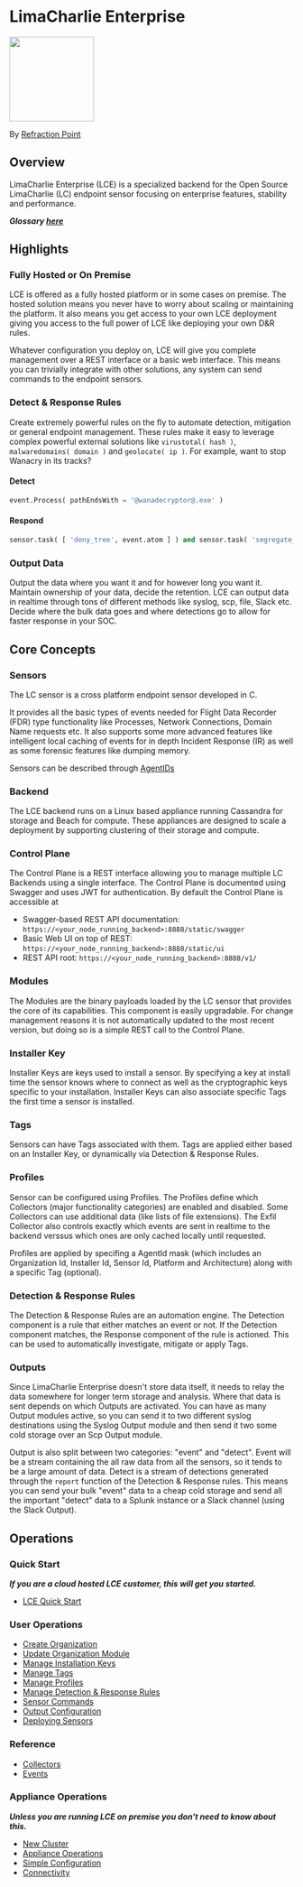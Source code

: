 # LimaCharlie Enterprise

<img src="https://lcio.nyc3.digitaloceanspaces.com/lc.png" width="150">

By [Refraction Point](https://www.refractionpoint.com)

## Overview
LimaCharlie Enterprise (LCE) is a specialized backend for the Open Source LimaCharlie (LC) endpoint 
sensor focusing on enterprise features, stability and performance.

***Glossary [here](glossary.md)***

## Highlights
### Fully Hosted or On Premise
LCE is offered as a fully hosted platform or in some cases on premise. The hosted solution means you never have
to worry about scaling or maintaining the platform. It also means you get access to your own LCE deployment giving
you access to the full power of LCE like deploying your own D&R rules.

Whatever configuration you deploy on, LCE will give you complete management over a REST interface or a basic web interface.
This means you can trivially integrate with other solutions, any system can send commands to the endpoint sensors.

### Detect & Response Rules
Create extremely powerful rules on the fly to automate detection, mitigation or general endpoint management. These rules
make it easy to leverage complex powerful external solutions like `virustotal( hash )`, `malwaredomains( domain )` and 
`geolocate( ip )`. For example,
want to stop Wanacry in its tracks?

#### Detect
```python
event.Process( pathEndsWith = '@wanadecryptor@.exe' )
```
#### Respond
```python
sensor.task( [ 'deny_tree', event.atom ] ) and sensor.task( 'segregate_network' ) and report( name = 'wanacry' )
```

### Output Data
Output the data where you want it and for however long you want it. Maintain ownership of your data, decide the retention.
LCE can output data in realtime through tons of different methods like syslog, scp, file, Slack etc. Decide where the bulk
data goes and where detections go to allow for faster response in your SOC.

## Core Concepts
### Sensors
The LC sensor is a cross platform endpoint sensor developed in C.

It provides all the basic types of events needed
for Flight Data Recorder (FDR) type functionality like Processes, Network Connections, Domain Name requests etc.
It also supports some more advanced features like intelligent local caching of events for in depth Incident Response (IR)
as well as some forensic features like dumping memory.

Sensors can be described through [AgentIDs](agentid.md)

### Backend
The LCE backend runs on a Linux based appliance running Cassandra for storage and Beach for compute. These appliances
are designed to scale a deployment by supporting clustering of their storage and compute.

### Control Plane
The Control Plane is a REST interface allowing you to manage multiple LC Backends using a single interface. The Control Plane
is documented using Swagger and uses JWT for authentication. By default the Control Plane is accessible at
* Swagger-based REST API documentation: `https://<your_node_running_backend>:8888/static/swagger`
* Basic Web UI on top of REST: `https://<your_node_running_backend>:8888/static/ui`
* REST API root: `https://<your_node_running_backend>:8888/v1/`

### Modules
The Modules are the binary payloads loaded by the LC sensor that provides the core of its capabilities. This component
is easily upgradable. For change management reasons it is not automatically updated to the most recent version, but
doing so is a simple REST call to the Control Plane.

### Installer Key
Installer Keys are keys used to install a sensor. By specifying a key at install time the sensor knows where to connect
as well as the cryptographic keys specific to your installation. Installer Keys can also associate specific Tags the first
time a sensor is installed.

### Tags
Sensors can have Tags associated with them. Tags are applied either based on an Installer Key, or
dynamically via Detection & Response Rules.

### Profiles
Sensor can be configured using Profiles. The Profiles define which Collectors (major functionality categories)
are enabled and disabled. Some Collectors can use additional data (like lists of file extensions). The Exfil Collector
also controls exactly which events are sent in realtime to the backend verssus which ones are only cached locally until
requested.

Profiles are applied by specifing a AgentId mask (which includes an Organization Id, Installer Id, Sensor Id, Platform
and Architecture) along with a specific Tag (optional).

### Detection & Response Rules
The Detection & Response Rules are an automation engine. The Detection component is a rule that either matches an event
or not. If the Detection component matches, the Response component of the rule is actioned. This can be used to automatically
investigate, mitigate or apply Tags.

### Outputs
Since LimaCharlie Enterprise doesn't store data itself, it needs to relay the data somewhere for longer term storage
and analysis. Where that data is sent depends on which Outputs are activated. You can have as many Output modules
active, so you can send it to two different syslog destinations using the Syslog Output module and then send it two
some cold storage over an Scp Output module.

Output is also split between two categories: "event" and "detect". Event will be a stream containing the all raw data from
all the sensors, so it tends to be a large amount of data. Detect is a stream of detections generated through the `report`
function of the Detection & Response rules. This means you can send your bulk "event" data to a cheap cold storage and
send all the important "detect" data to a Splunk instance or a Slack channel (using the Slack Output).

## Operations

### Quick Start
***If you are a cloud hosted LCE customer, this will get you started.***
* [LCE Quick Start](lce_quick_start.md)

### User Operations
* [Create Organization](new_org.md)
* [Update Organization Module](update_org.md)
* [Manage Installation Keys](manage_keys.md)
* [Manage Tags](tagging.md)
* [Manage Profiles](profiles.md)
* [Manage Detection & Response Rules](dr.md)
* [Sensor Commands](sensor_commands.md)
* [Output Configuration](outputs.md)
* [Deploying Sensors](deploy_sensor.md)

### Reference
* [Collectors](collectors.md)
* [Events](events.md)

### Appliance Operations
***Unless you are running LCE on premise you don't need to know about this.***
* [New Cluster](new_cluster.md)
* [Appliance Operations](appliance_ops.md)
* [Simple Configuration](simple_conf.md)
* [Connectivity](connectivity.md)